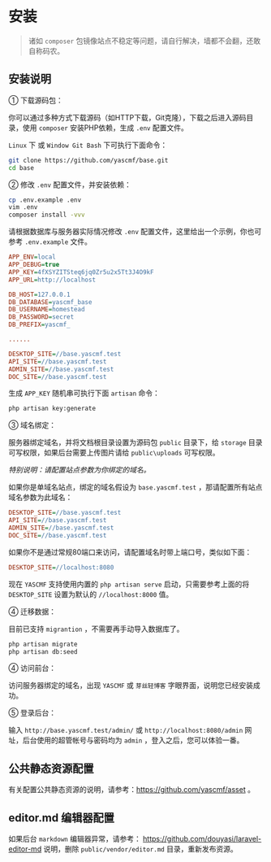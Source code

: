 # 安装

>   诸如 `composer` 包镜像站点不稳定等问题，请自行解决，墙都不会翻，还敢自称码农。


## 安装说明

① 下载源码包：

你可以通过多种方式下载源码（如HTTP下载，Git克隆），下载之后进入源码目录，使用 `composer` 安装PHP依赖，生成 `.env` 配置文件。

`Linux` 下 或 `Window Git Bash` 下可执行下面命令：

```bash
git clone https://github.com/yascmf/base.git
cd base
```

② 修改 `.env` 配置文件，并安装依赖：

```bash
cp .env.example .env
vim .env
composer install -vvv
```

请根据数据库与服务器实际情况修改 `.env` 配置文件，这里给出一个示例，你也可参考 `.env.example` 文件。

```ini
APP_ENV=local
APP_DEBUG=true
APP_KEY=4fXSYZITSteq6jq0Zr5u2x5Tt3J4O9kF
APP_URL=http://localhost

DB_HOST=127.0.0.1
DB_DATABASE=yascmf_base
DB_USERNAME=homestead
DB_PASSWORD=secret
DB_PREFIX=yascmf_

......

DESKTOP_SITE=//base.yascmf.test
API_SITE=//base.yascmf.test
ADMIN_SITE=//base.yascmf.test
DOC_SITE=//base.yascmf.test
```

生成 `APP_KEY` 随机串可执行下面 `artisan` 命令：

```bash
php artisan key:generate
```

③ 域名绑定：

服务器绑定域名，并将文档根目录设置为源码包 `public` 目录下，给 `storage` 目录可写权限，如果后台需要上传图片请给 `public\uploads` 可写权限。

*特别说明：请配置站点参数为你绑定的域名。*

如果你是单域名站点，绑定的域名假设为 `base.yascmf.test` ，那请配置所有站点域名参数为此域名：

```ini
DESKTOP_SITE=//base.yascmf.test
API_SITE=//base.yascmf.test
ADMIN_SITE=//base.yascmf.test
DOC_SITE=//base.yascmf.test
```

如果你不是通过常规80端口来访问，请配置域名时带上端口号，类似如下面：

```ini
DESKTOP_SITE=//localhost:8080
```

现在 `YASCMF` 支持使用内置的 `php artisan serve` 启动，只需要参考上面的将 `DESKTOP_SITE` 设置为默认的 `//localhost:8000` 值。

④ 迁移数据：

目前已支持 `migrantion` ，不需要再手动导入数据库了。

```bash
php artisan migrate
php artisan db:seed
```

④ 访问前台：

访问服务器绑定的域名，出现 `YASCMF` 或 `芽丝轻博客` 字眼界面，说明您已经安装成功。

⑤ 登录后台：

输入 `http://base.yascmf.test/admin/` 或 `http://localhost:8080/admin` 网址，后台使用的超管帐号与密码均为 `admin` ，登入之后，您可以体验一番。

## 公共静态资源配置

有关配置公共静态资源的说明，请参考：https://github.com/yascmf/asset 。

## editor.md 编辑器配置

如果后台 `markdown` 编辑器异常，请参考： https://github.com/douyasi/laravel-editor-md 说明，删除 `public/vendor/editor.md` 目录，重新发布资源。

